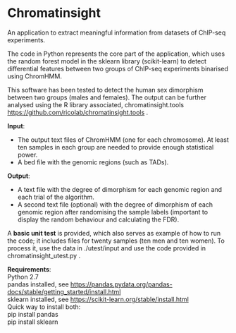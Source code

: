 # Chromatinsight
An application to extract meaningful information from datasets of ChIP-seq experiments.

The code in Python represents the core part of the application, which uses the random forest model in the sklearn library (scikit-learn) to detect differential features between two groups of ChIP-seq experiments binarised using ChromHMM.

This software has been tested to detect the human sex dimorphism between two groups (males and females). The output can be further analysed using the R library associated, chromatinsight.tools https://github.com/ricolab/chromatinsight.tools .

**Input**:
* The output text files of ChromHMM (one for each chromosome). At least ten samples in each group are needed to provide enough statistical power.
* A bed file with the genomic regions (such as TADs).

**Output**:
* A text file with the degree of dimorphism for each genomic region and each trial of the algorithm.
* A second text file (optional) with the degree of dimorphism of each genomic region after randomising the sample labels (important to display the random behaviour and calculating the FDR).

A **basic unit test** is provided, which also serves as example of how to run the code; it includes files for twenty samples (ten men and ten women). To process it, use the data in ./utest/input and use the code provided in chromatinsight_utest.py .

**Requirements**:\
Python 2.7\
pandas installed, see https://pandas.pydata.org/pandas-docs/stable/getting_started/install.html \
sklearn installed, see https://scikit-learn.org/stable/install.html \
Quick way to install both:\
pip install pandas\
pip install sklearn
